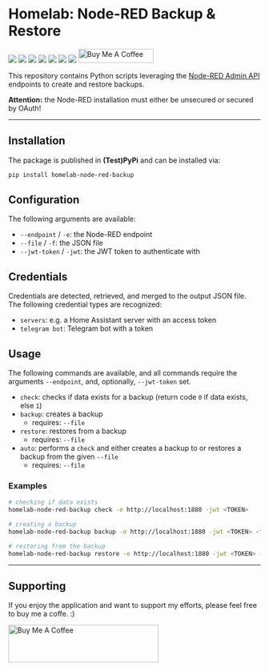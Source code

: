 # Homelab: Node-RED Backup & Restore

[![](https://img.shields.io/github/license/muhlba91/homelab-node-red-backup?style=for-the-badge)](LICENSE)
[![](https://img.shields.io/github/actions/workflow/status/muhlba91/homelab-node-red-backup/verify.yml?style=for-the-badge)](https://github.com/muhlba91/homelab-node-red-backup/actions/workflows/verify.yml)
[![](https://api.scorecard.dev/projects/github.com/muhlba91/homelab-node-red-backup/badge?style=for-the-badge)](https://scorecard.dev/viewer/?uri=github.com/muhlba91/homelab-node-red-backup)
[![](https://img.shields.io/pypi/pyversions/homelab-node-red-backup?style=for-the-badge)](https://pypi.org/project/homelab-node-red-backup/)
[![](https://img.shields.io/pypi/v/homelab-node-red-backup?style=for-the-badge)](https://pypi.org/project/homelab-node-red-backup/)
[![](https://img.shields.io/github/release-date/muhlba91/homelab-node-red-backup?style=for-the-badge)](https://github.com/muhlba91/homelab-node-red-backup/releases)
[![](https://img.shields.io/pypi/dm/homelab-node-red-backup?style=for-the-badge)](https://pypi.org/project/homelab-node-red-backup/)
<a href="https://www.buymeacoffee.com/muhlba91" target="_blank"><img src="https://cdn.buymeacoffee.com/buttons/default-orange.png" alt="Buy Me A Coffee" height="28" width="150"></a>

This repository contains Python scripts leveraging the [Node-RED Admin API](https://nodered.org/docs/api/admin/methods/) endpoints to create and restore backups.

**Attention:** the Node-RED installation must either be unsecured or secured by OAuth!

---

## Installation

The package is published in **(Test)PyPi** and can be installed via:

```bash
pip install homelab-node-red-backup
```

## Configuration

The following arguments are available:

- `--endpoint` / `-e`: the Node-RED endpoint
- `--file` / `-f`: the JSON file
- `--jwt-token` / `-jwt`: the JWT token to authenticate with

## Credentials

Credentials are detected, retrieved, and merged to the output JSON file.
The following credential types are recognized:

- `servers`: e.g. a Home Assistant server with an access token
- `telegram bot`: Telegram bot with a token

## Usage

The following commands are available, and all commands require the arguments `--endpoint`, and, optionally, `--jwt-token` set.

- `check`: checks if data exists for a backup (return code `0` if data exists, else `1`)
- `backup`: creates a backup
  - requires: `--file`
- `restore`: restores from a backup
  - requires: `--file`
- `auto`: performs a `check` and either creates a backup to or restores a backup from the given `--file`
  - requires: `--file`

### Examples

```bash
# checking if data exists
homelab-node-red-backup check -e http://localhost:1880 -jwt <TOKEN>

# creating a backup
homelab-node-red-backup backup -e http://localhost:1880 -jwt <TOKEN> -f backup.json

# restoring from the backup
homelab-node-red-backup restore -e http://localhost:1880 -jwt <TOKEN> -f backup.json
```

---

## Supporting

If you enjoy the application and want to support my efforts, please feel free to buy me a coffe. :)

<a href="https://www.buymeacoffee.com/muhlba91" target="_blank"><img src="https://cdn.buymeacoffee.com/buttons/default-orange.png" alt="Buy Me A Coffee" height="75" width="300"></a>
